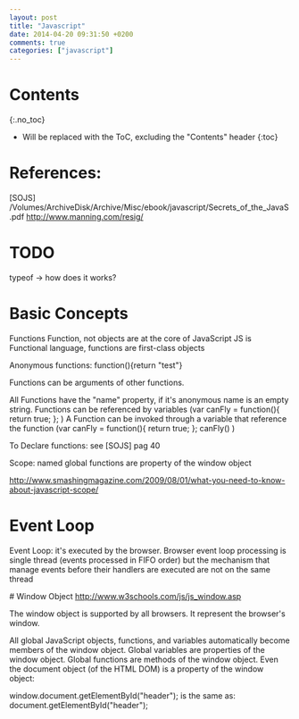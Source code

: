 ```yaml
---
layout: post
title: "Javascript"
date: 2014-04-20 09:31:50 +0200
comments: true
categories: ["javascript"]
---
```


# Contents
{:.no_toc}

* Will be replaced with the ToC, excluding the "Contents" header
{:toc}




# References:
[SOJS] /Volumes/ArchiveDisk/Archive/Misc/ebook/javascript/Secrets_of_the_JavaS.pdf    http://www.manning.com/resig/


# TODO
typeof -> how does it works?


# Basic Concepts
Functions
Function, not objects are at the core of JavaScript
JS is Functional language, functions are first-class objects


Anonymous functions:
function(){return "test"}


Functions can be arguments of other functions.



All Functions have the "name" property, if it's anonymous name is an empty string.
Functions can be referenced by variables (var canFly = function(){ return true; }; )
A Function can be invoked through a variable that reference the function (var canFly = function(){ return true; }; canFly() )


To Declare functions: see [SOJS] pag 40



Scope:
named global functions are property of the window object


http://www.smashingmagazine.com/2009/08/01/what-you-need-to-know-about-javascript-scope/

# Event Loop

Event Loop: it's executed by the browser.
Browser event loop processing is single thread (events processed in FIFO order) but the mechanism that manage events before their handlers are executed are not on the same thread


# Window Object
http://www.w3schools.com/js/js_window.asp

The window object is supported by all browsers. It represent the browser's window.

All global JavaScript objects, functions, and variables automatically become members of the window object.
Global variables are properties of the window object.
Global functions are methods of the window object.
Even the document object (of the HTML DOM) is a property of the window object:

window.document.getElementById("header");
is the same as:
document.getElementById("header");
